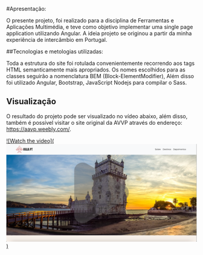 #Apresentação:

O presente projeto, foi realizado para a disciplina de Ferramentas e Aplicações Multimédia, e teve como objetivo implementar uma single page application utilizando Angular. A ideia projeto se originou a partir da minha experiência de intercâmbio em Portugal.

##Tecnologias e metologias utilizadas:

Toda a estrutura do site foi rotulada convenientemente recorrendo aos tags HTML semanticamente mais apropriados. Os nomes escolhidos para as classes seguirão a nomenclatura BEM (Block-ElementModifier), Além disso foi utilizado Angular, Bootstrap, JavaScript Nodejs para compilar o Sass. 

## Visualização

O resultado do projeto pode ser visualizado no vídeo abaixo, além disso, também é possível visitar o site original da AVVP através do endereço: https://aavp.weebly.com/. 


[![Watch the video](![alt text](capa_viaja_pt.png))](https://youtu.be/PsV99uipjTg)






